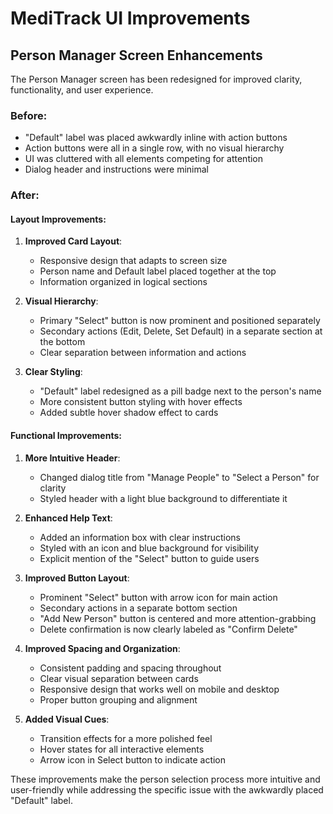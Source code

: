 # MediTrack UI Improvements

## Person Manager Screen Enhancements

The Person Manager screen has been redesigned for improved clarity, functionality, and user experience.

### Before:
- "Default" label was placed awkwardly inline with action buttons
- Action buttons were all in a single row, with no visual hierarchy
- UI was cluttered with all elements competing for attention
- Dialog header and instructions were minimal

### After:

#### Layout Improvements:
1. **Improved Card Layout**:
   - Responsive design that adapts to screen size
   - Person name and Default label placed together at the top
   - Information organized in logical sections

2. **Visual Hierarchy**:
   - Primary "Select" button is now prominent and positioned separately
   - Secondary actions (Edit, Delete, Set Default) in a separate section at the bottom
   - Clear separation between information and actions

3. **Clear Styling**:
   - "Default" label redesigned as a pill badge next to the person's name
   - More consistent button styling with hover effects
   - Added subtle hover shadow effect to cards

#### Functional Improvements:
1. **More Intuitive Header**:
   - Changed dialog title from "Manage People" to "Select a Person" for clarity
   - Styled header with a light blue background to differentiate it

2. **Enhanced Help Text**:
   - Added an information box with clear instructions
   - Styled with an icon and blue background for visibility
   - Explicit mention of the "Select" button to guide users

3. **Improved Button Layout**:
   - Prominent "Select" button with arrow icon for main action
   - Secondary actions in a separate bottom section
   - "Add New Person" button is centered and more attention-grabbing
   - Delete confirmation is now clearly labeled as "Confirm Delete"

4. **Improved Spacing and Organization**:
   - Consistent padding and spacing throughout
   - Clear visual separation between cards
   - Responsive design that works well on mobile and desktop
   - Proper button grouping and alignment

5. **Added Visual Cues**:
   - Transition effects for a more polished feel
   - Hover states for all interactive elements
   - Arrow icon in Select button to indicate action

These improvements make the person selection process more intuitive and user-friendly while addressing the specific issue with the awkwardly placed "Default" label.